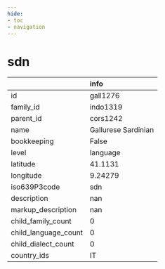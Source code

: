 ```yaml
---
hide:
- toc
- navigation
---
```

# sdn
|                      | info                |
|:---------------------|:--------------------|
| id                   | gall1276            |
| family_id            | indo1319            |
| parent_id            | cors1242            |
| name                 | Gallurese Sardinian |
| bookkeeping          | False               |
| level                | language            |
| latitude             | 41.1131             |
| longitude            | 9.24279             |
| iso639P3code         | sdn                 |
| description          | nan                 |
| markup_description   | nan                 |
| child_family_count   | 0                   |
| child_language_count | 0                   |
| child_dialect_count  | 0                   |
| country_ids          | IT                  |